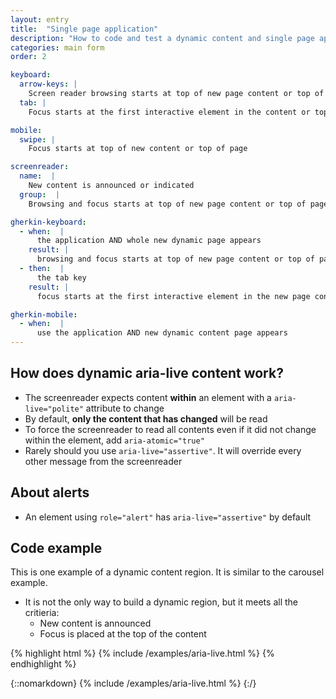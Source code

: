 ```yaml
---
layout: entry
title:  "Single page application"
description: "How to code and test a dynamic content and single page apps"
categories: main form
order: 2

keyboard:
  arrow-keys: |
    Screen reader browsing starts at top of new page content or top of page
  tab: |
    Focus starts at the first interactive element in the content or top of page

mobile:
  swipe: |
    Focus starts at top of new content or top of page

screenreader:
  name:  |
    New content is announced or indicated 
  group:  |
    Browsing and focus starts at top of new page content or top of page

gherkin-keyboard: 
  - when:  |
      the application AND whole new dynamic page appears
    result: |
      browsing and focus starts at top of new page content or top of page
  - then:  |
      the tab key
    result: |
      focus starts at the first interactive element in the new page content or top of page

gherkin-mobile:
  - when:  |
      use the application AND new dynamic content page appears
---
```


## How does dynamic aria-live content work?

- The screenreader expects content **within** an element with a `aria-live="polite"` attribute to change
- By default, **only the content that has changed** will be read
- To force the screenreader to read all contents even if it did not change within the element, add `aria-atomic="true"`
- Rarely should you use `aria-live="assertive"`. It will override every other message from the screenreader

## About alerts

- An element using `role="alert"` has `aria-live="assertive"` by default

## Code example

This is one example of a dynamic content region. It is similar to the carousel example.

- It is not the only way to build a dynamic region, but it meets all the critieria:
  - New content is announced
  - Focus is placed at the top of the content

{% highlight html %}
{% include /examples/aria-live.html %}
{% endhighlight %}

{::nomarkdown}
{% include /examples/aria-live.html %}
{:/}
